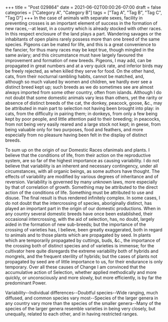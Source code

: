 +++
title = "Post 029864"
date = 2021-06-02T00:00:26-07:00
draft = false
categories = ["Category A", "Category B"]
tags = ["Tag A", "Tag B", "Tag C", "Tag D"]
+++
In the case of animals with separate sexes, facility in preventing crosses is an important element of success in the formation of new races,--at least, in a country which is already stocked with other races. In this respect enclosure of the land plays a part. Wandering savages or the inhabitants of open plains rarely possess more than one breed of the same species. Pigeons can be mated for life, and this is a great convenience to the fancier, for thus many races may be kept true, though mingled in the same aviary; and this circumstance must have largely favoured the improvement and formation of new breeds. Pigeons, I may add, can be propagated in great numbers and at a very quick rate, and inferior birds may be freely rejected, as when killed they serve for food. On the other hand, cats, from their nocturnal rambling habits, cannot be matched, and, although so much valued by women and children, we hardly ever see a distinct breed kept up; such breeds as we do sometimes see are almost always imported from some other country, often from islands. Although I do not doubt that some domestic animals vary less than others, yet the rarity or absence of distinct breeds of the cat, the donkey, peacock, goose, &c., may be attributed in main part to selection not having been brought into play: in cats, from the difficulty in pairing them; in donkeys, from only a few being kept by poor people, and little attention paid to their breeding; in peacocks, from not being very easily reared and a large stock not kept; in geese, from being valuable only for two purposes, food and feathers, and more especially from no pleasure having been felt in the display of distinct breeds.

To sum up on the origin of our Domestic Races ofanimals and plants. I believe that the conditions of life, from their action on the reproductive system, are so far of the highest importance as causing variability. I do not believe that variability is an inherent and necessary contingency, under all circumstances, with all organic beings, as some authors have thought. The effects of variability are modified by various degrees of inheritance and of reversion. Variability is governed by many unknown laws, more especially by that of correlation of growth. Something may be attributed to the direct action of the conditions of life. Something must be attributed to use and disuse. The final result is thus rendered infinitely complex. In some cases, I do not doubt that the intercrossing of species, aboriginally distinct, has played an important part in the origin of our domestic productions. When in any country several domestic breeds have once been established, their occasional intercrossing, with the aid of selection, has, no doubt, largely aided in the formation of new sub-breeds; but the importance of the crossing of varieties has, I believe, been greatly exaggerated, both in regard to animals and to those plants which are propagated by seed. In plants which are temporarily propagated by cuttings, buds, &c., the importance of the crossing both of distinct species and of varieties is immense; for the cultivator here quite disregards the extreme variability both of hybrids and mongrels, and the frequent sterility of hybrids; but the cases of plants not propagated by seed are of little importance to us, for their endurance is only temporary. Over all these causes of Change I am convinced that the accumulative action of Selection, whether applied methodically and more quickly, or unconsciously and more slowly, but more efficiently, is by far the predominant Power.

Variability--Individual differences--Doubtful species--Wide ranging, much diffused, and common species vary most--Species of the larger genera in any country vary more than the species of the smaller genera--Many of the species of the larger genera resemble varieties in being very closely, but unequally, related to each other, and in having restricted ranges.

